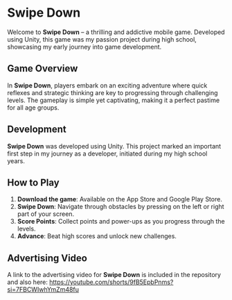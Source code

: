 # Swipe Down

Welcome to **Swipe Down** – a thrilling and addictive mobile game. Developed using Unity, this game was my passion project during high school, showcasing my early journey into game development.

## Game Overview

In **Swipe Down**, players embark on an exciting adventure where quick reflexes and strategic thinking are key to progressing through challenging levels. The gameplay is simple yet captivating, making it a perfect pastime for all age groups.


## Development

**Swipe Down** was developed using Unity. This project marked an important first step in my journey as a developer, initiated during my high school years.

## How to Play

1. **Download the game**: Available on the App Store and Google Play Store.
2. **Swipe Down**: Navigate through obstacles by pressing on the left or right part of your screen.
3. **Score Points**: Collect points and power-ups as you progress through the levels.
4. **Advance**: Beat high scores and unlock new challenges.

## Advertising Video

A link to the advertising video for **Swipe Down** is included in the repository and also here: https://youtube.com/shorts/9fB5EpbPnms?si=7FBCWIwhYmZm48fu


